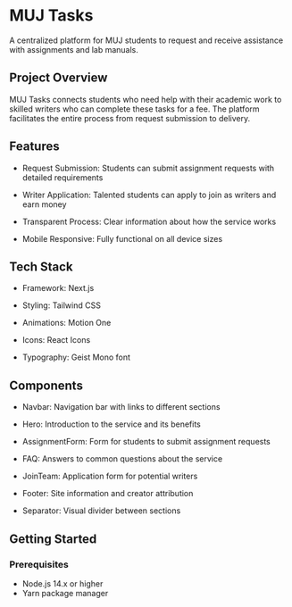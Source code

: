 # MUJ Tasks
A centralized platform for MUJ students to request and receive assistance with assignments and lab manuals.

## Project Overview
MUJ Tasks connects students who need help with their academic work to skilled writers who can complete these tasks for a fee. The platform facilitates the entire process from request submission to delivery.

## Features
- Request Submission: Students can submit assignment requests with detailed requirements

- Writer Application: Talented students can apply to join as writers and earn money

- Transparent Process: Clear information about how the service works

- Mobile Responsive: Fully functional on all device sizes

## Tech Stack
- Framework: Next.js

- Styling: Tailwind CSS

- Animations: Motion One

- Icons: React Icons

- Typography: Geist Mono font

## Components
- Navbar: Navigation bar with links to different sections

- Hero: Introduction to the service and its benefits

- AssignmentForm: Form for students to submit assignment requests

- FAQ: Answers to common questions about the service

- JoinTeam: Application form for potential writers

- Footer: Site information and creator attribution

- Separator: Visual divider between sections

## Getting Started
### Prerequisites
- Node.js 14.x or higher
- Yarn package manager